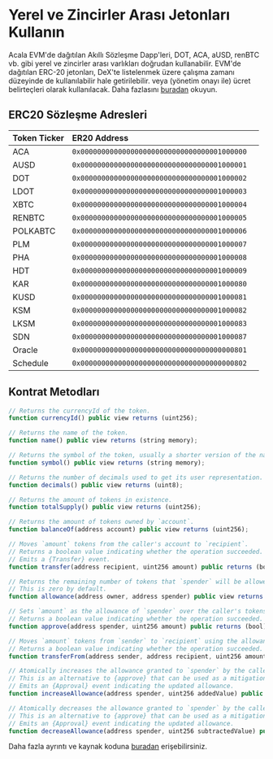 # Yerel ve Zincirler Arası Jetonları Kullanın

Acala EVM'de dağıtılan Akıllı Sözleşme Dapp'leri, DOT, ACA, aUSD, renBTC vb. gibi yerel ve zincirler arası varlıkları doğrudan kullanabilir. EVM'de dağıtılan ERC-20 jetonları, DeX'te listelenmek üzere çalışma zamanı düzeyinde de kullanılabilir hale getirilebilir. veya \(yönetim onayı ile\) ücret belirteçleri olarak kullanılacak. Daha fazlasını [buradan](https://wiki.acala.network/learn/basics/acala-evm/acala-evm-composable-defi-stack/composable-defi-stack) okuyun.

## ERC20 Sözleşme Adresleri

| Token Ticker | ER20 Address |  |
| :--- | :--- | :--- |
| ACA | `0x0000000000000000000000000000000001000000` |  |
| AUSD | `0x0000000000000000000000000000000001000001` |  |
| DOT | `0x0000000000000000000000000000000001000002` |  |
| LDOT | `0x0000000000000000000000000000000001000003` |  |
| XBTC | `0x0000000000000000000000000000000001000004` |  |
| RENBTC | `0x0000000000000000000000000000000001000005` |  |
| POLKABTC | `0x0000000000000000000000000000000001000006` |  |
| PLM | `0x0000000000000000000000000000000001000007` |  |
| PHA | `0x0000000000000000000000000000000001000008` |  |
| HDT | `0x0000000000000000000000000000000001000009` |  |
| KAR | `0x0000000000000000000000000000000001000080` |  |
| KUSD | `0x0000000000000000000000000000000001000081` |  |
| KSM | `0x0000000000000000000000000000000001000082` |  |
| LKSM | `0x0000000000000000000000000000000001000083` |  |
| SDN | `0x0000000000000000000000000000000001000087` |  |
| Oracle | `0x0000000000000000000000000000000000000801` |  |
| Schedule | `0x0000000000000000000000000000000000000802` |  |

## Kontrat Metodları

```javascript
// Returns the currencyId of the token.
function currencyId() public view returns (uint256);

// Returns the name of the token.
function name() public view returns (string memory);

// Returns the symbol of the token, usually a shorter version of the name.
function symbol() public view returns (string memory);

// Returns the number of decimals used to get its user representation.
function decimals() public view returns (uint8);

// Returns the amount of tokens in existence.
function totalSupply() public view returns (uint256);

// Returns the amount of tokens owned by `account`.
function balanceOf(address account) public view returns (uint256);

// Moves `amount` tokens from the caller's account to `recipient`.
// Returns a boolean value indicating whether the operation succeeded.
// Emits a {Transfer} event.
function transfer(address recipient, uint256 amount) public returns (bool);

// Returns the remaining number of tokens that `spender` will be allowed to spend on behalf of `owner` through {transferFrom}. 
// This is zero by default.
function allowance(address owner, address spender) public view returns (uint256);

// Sets `amount` as the allowance of `spender` over the caller's tokens.
// Returns a boolean value indicating whether the operation succeeded.
function approve(address spender, uint256 amount) public returns (bool);

// Moves `amount` tokens from `sender` to `recipient` using the allowance mechanism. `amount` is then deducted from the caller's allowance.
// Returns a boolean value indicating whether the operation succeeded.
function transferFrom(address sender, address recipient, uint256 amount) public returns (bool);

// Atomically increases the allowance granted to `spender` by the caller.
// This is an alternative to {approve} that can be used as a mitigation for problems described in {IERC20-approve}.
// Emits an {Approval} event indicating the updated allowance.
function increaseAllowance(address spender, uint256 addedValue) public returns (bool);

// Atomically decreases the allowance granted to `spender` by the caller.
// This is an alternative to {approve} that can be used as a mitigation for problems described in {IERC20-approve}.
// Emits an {Approval} event indicating the updated allowance.
function decreaseAllowance(address spender, uint256 subtractedValue) public returns (bool);
```

Daha fazla ayrıntı ve kaynak koduna [buradan](https://github.com/AcalaNetwork/predeploy-contracts#erc20-contracts) erişebilirsiniz.

